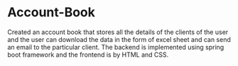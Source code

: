 # Account-Book
Created an account book that stores all the details of the clients of the user and the user can download the data in the form of excel sheet and can send an email to the particular client. The backend is implemented using spring boot framework and the frontend is by HTML and CSS.
